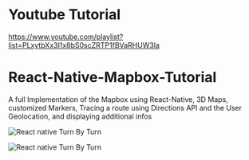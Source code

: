 # Youtube Tutorial 
https://www.youtube.com/playlist?list=PLxytbXx3I1x8bS0scZRTP1fBVaRHUW3la

# React-Native-Mapbox-Tutorial
A full Implementation of the Mapbox using React-Native, 3D Maps, customized Markers, Tracing a route using Directions API and the User Geolocation, and displaying additional infos



![React native Turn By Turn](https://i.ytimg.com/vi/J6YJb0ocwDQ/maxresdefault.jpg)

![React native Turn By Turn](https://i.ytimg.com/vi/qrZk_T_rIno/maxresdefault.jpg)
